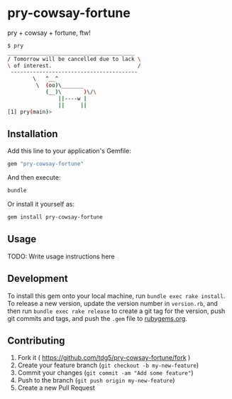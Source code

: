 # pry-cowsay-fortune

pry + cowsay + fortune, ftw!

```bash
$ pry
________________________________________
/ Tomorrow will be cancelled due to lack \
\ of interest.                           /
 ----------------------------------------
        \   ^__^
         \  (oo)\_______
            (__)\       )\/\
                ||----w |
                ||     ||
[1] pry(main)>
```

## Installation

Add this line to your application's Gemfile:

```ruby
gem "pry-cowsay-fortune"
```

And then execute:

```bash
bundle
```

Or install it yourself as:

```bash
gem install pry-cowsay-fortune
```

## Usage

TODO: Write usage instructions here

## Development

To install this gem onto your local machine, run `bundle exec rake install`. To
release a new version, update the version number in `version.rb`, and then run
`bundle exec rake release` to create a git tag for the version, push git commits
and tags, and push the `.gem` file to [rubygems.org](https://rubygems.org).

## Contributing

1. Fork it ( https://github.com/tdg5/pry-cowsay-fortune/fork )
2. Create your feature branch (`git checkout -b my-new-feature`)
3. Commit your changes (`git commit -am "Add some feature"`)
4. Push to the branch (`git push origin my-new-feature`)
5. Create a new Pull Request
